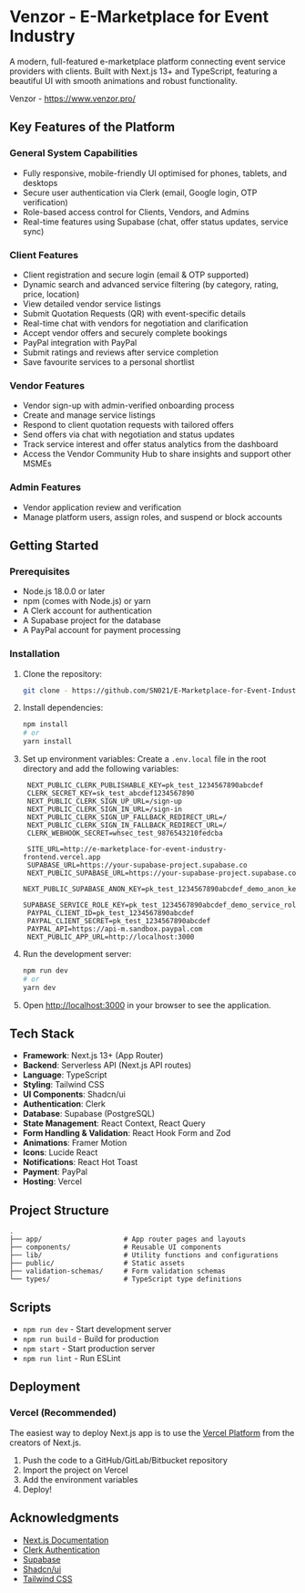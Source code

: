 # Venzor - E-Marketplace for Event Industry

A modern, full-featured e-marketplace platform connecting event service providers with clients. Built with Next.js 13+ and TypeScript, featuring a beautiful UI with smooth animations and robust functionality.

Venzor - https://www.venzor.pro/

##  Key Features of the Platform

### General System Capabilities
- Fully responsive, mobile-friendly UI optimised for phones, tablets, and desktops
- Secure user authentication via Clerk (email, Google login, OTP verification)
- Role-based access control for Clients, Vendors, and Admins
- Real-time features using Supabase (chat, offer status updates, service sync)

### Client Features

- Client registration and secure login (email & OTP supported)
- Dynamic search and advanced service filtering (by category, rating, price, location)
- View detailed vendor service listings
- Submit Quotation Requests (QR) with event-specific details
- Real-time chat with vendors for negotiation and clarification
- Accept vendor offers and securely complete bookings
- PayPal integration with PayPal
- Submit ratings and reviews after service completion
- Save favourite services to a personal shortlist


### Vendor Features
- Vendor sign-up with admin-verified onboarding process
- Create and manage service listings
- Respond to client quotation requests with tailored offers
- Send offers via chat with negotiation and status updates
- Track service interest and offer status analytics from the dashboard 
- Access the Vendor Community Hub to share insights and support other MSMEs

### Admin Features
- Vendor application review and verification
- Manage platform users, assign roles, and suspend or block accounts


## Getting Started

### Prerequisites

- Node.js 18.0.0 or later
- npm (comes with Node.js) or yarn
- A Clerk account for authentication
- A Supabase project for the database
- A PayPal account for payment processing


### Installation

1. Clone the repository:
   ```bash
   git clone - https://github.com/SN021/E-Marketplace-for-Event-Industry-Frontend.git
   ```

2. Install dependencies:
   ```bash
   npm install
   # or
   yarn install
   ```

3. Set up environment variables:
   Create a `.env.local` file in the root directory and add the following variables:
   ```env
    NEXT_PUBLIC_CLERK_PUBLISHABLE_KEY=pk_test_1234567890abcdef
    CLERK_SECRET_KEY=sk_test_abcdef1234567890
    NEXT_PUBLIC_CLERK_SIGN_UP_URL=/sign-up
    NEXT_PUBLIC_CLERK_SIGN_IN_URL=/sign-in
    NEXT_PUBLIC_CLERK_SIGN_UP_FALLBACK_REDIRECT_URL=/
    NEXT_PUBLIC_CLERK_SIGN_IN_FALLBACK_REDIRECT_URL=/
    CLERK_WEBHOOK_SECRET=whsec_test_9876543210fedcba

    SITE_URL=http://e-marketplace-for-event-industry-frontend.vercel.app
    SUPABASE_URL=https://your-supabase-project.supabase.co
    NEXT_PUBLIC_SUPABASE_URL=https://your-supabase-project.supabase.co
    NEXT_PUBLIC_SUPABASE_ANON_KEY=pk_test_1234567890abcdef_demo_anon_key
    SUPABASE_SERVICE_ROLE_KEY=pk_test_1234567890abcdef_demo_service_role_key
    PAYPAL_CLIENT_ID=pk_test_1234567890abcdef
    PAYPAL_CLIENT_SECRET=pk_test_1234567890abcdef
    PAYPAL_API=https://api-m.sandbox.paypal.com
    NEXT_PUBLIC_APP_URL=http://localhost:3000

4. Run the development server:
   ```bash
   npm run dev
   # or
   yarn dev
   ```

5. Open [http://localhost:3000](http://localhost:3000) in your browser to see the application.

## Tech Stack

- **Framework**: Next.js 13+ (App Router)
- **Backend**: Serverless API (Next.js API routes)
- **Language**: TypeScript
- **Styling**: Tailwind CSS
- **UI Components**: Shadcn/ui
- **Authentication**: Clerk
- **Database**: Supabase (PostgreSQL)
- **State Management**: React Context, React Query
- **Form Handling & Validation**: React Hook Form and Zod
- **Animations**: Framer Motion
- **Icons**: Lucide React
- **Notifications**: React Hot Toast
- **Payment**: PayPal
- **Hosting**: Vercel

## Project Structure

```
.
├── app/                    # App router pages and layouts
├── components/             # Reusable UI components
├── lib/                    # Utility functions and configurations
├── public/                 # Static assets
├── validation-schemas/     # Form validation schemas
└── types/                  # TypeScript type definitions
```

## Scripts

- `npm run dev` - Start development server
- `npm run build` - Build for production
- `npm start` - Start production server
- `npm run lint` - Run ESLint

## Deployment

### Vercel (Recommended)

The easiest way to deploy  Next.js app is to use the [Vercel Platform](https://vercel.com/new?utm_medium=default-template&filter=next.js&utm_campaign=create-next-app) from the creators of Next.js.

1. Push the code to a GitHub/GitLab/Bitbucket repository
2. Import the project on Vercel
3. Add the environment variables
4. Deploy!


##  Acknowledgments

- [Next.js Documentation](https://nextjs.org/docs)
- [Clerk Authentication](https://clerk.com/)
- [Supabase](https://supabase.com/)
- [Shadcn/ui](https://ui.shadcn.com/)
- [Tailwind CSS](https://tailwindcss.com/)
